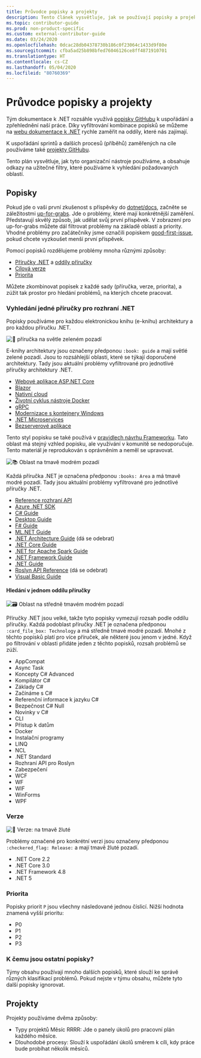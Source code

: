 ```yaml
---
title: Průvodce popisky a projekty
description: Tento článek vysvětluje, jak se používají popisky a projekty v úložišti dotnet/docs.
ms.topic: contributor-guide
ms.prod: non-product-specific
ms.custom: external-contributor-guide
ms.date: 03/24/2020
ms.openlocfilehash: 0dcac28db04378730b186c0f23064c1433d9f80e
ms.sourcegitcommit: cfba5ad25b898bfed76046126ce8ff4871910701
ms.translationtype: HT
ms.contentlocale: cs-CZ
ms.lasthandoff: 05/04/2020
ms.locfileid: "80760369"
---
```

# <a name="labels-and-projects-roadmap"></a>Průvodce popisky a projekty

Tým dokumentace k .NET rozsáhle využívá [popisky GitHubu](https://github.com/dotnet/docs/labels) k uspořádání a zpřehlednění naší práce. Díky vyfiltrování kombinace popisků se můžeme na [webu dokumentace k .NET](https://docs.microsoft.com/dotnet) rychle zaměřit na oddíly, které nás zajímají.

K uspořádání sprintů a dalších procesů (příběhů) zaměřených na cíle používáme také [projekty GitHubu](https://github.com/dotnet/docs/projects).

Tento plán vysvětluje, jak tyto organizační nástroje používáme, a obsahuje odkazy na užitečné filtry, které používáme k vyhledání požadovaných oblastí.

## <a name="labels"></a>Popisky

Pokud jde o vaši první zkušenost s příspěvky do [dotnet/docs](https://github.com/dotnet/docs), začněte se záležitostmi [up-for-grabs](https://github.com/dotnet/docs/labels/up-for-grabs). Jde o problémy, které mají konkrétnější zaměření. Představují skvělý způsob, jak udělat svůj první příspěvek. V zobrazení pro up-for-grabs můžete dál filtrovat problémy na základě oblastí a priority. Vhodné problémy pro začátečníky jsme označili popiskem [good-first-issue](https://github.com/dotnet/docs/labels/good-first-issue), pokud chcete vyzkoušet menší první příspěvek.

Pomocí popisků rozdělujeme problémy mnoha různými způsoby:

- [Příručky .NET](#find-a-single-net-guide) a [oddíly příručky](#search-one-section-of-a-guide)
- [Cílová verze](#releases)
- [Priorita](#priority)

Můžete zkombinovat popisek z každé sady (příručka, verze, priorita), a zúžit tak prostor pro hledání problémů, na kterých chcete pracovat.

### <a name="find-a-single-net-guide"></a>Vyhledání jedné příručky pro rozhraní .NET

Popisky používáme pro každou elektronickou knihu (e-knihu) architektury a pro každou příručku .NET.

![:book: příručka na světle zeleném pozadí](./media/labels-projects/guide.png "Předpona pro popisky příručky architektury")

E-knihy architektury jsou označeny předponou `:book: guide` a mají světlé zelené pozadí. Jsou to rozsáhlejší oblasti, které se týkají doporučené architektury. Tady jsou aktuální problémy vyfiltrované pro jednotlivé příručky architektury .NET.

- [Webové aplikace ASP.NET Core](https://github.com/dotnet/docs/labels/%3Abook%3A%20guide%20-%20ASP.NET%20Core%20web%20apps)
- [Blazor](https://github.com/dotnet/docs/labels/%3Abook%3A%20guide%20-%20Blazor)
- [Nativní cloud](https://github.com/dotnet/docs/labels/%3Abook%3A%20guide%20-%20Cloud%20Native)
- [Životní cyklus nástroje Docker](https://github.com/dotnet/docs/labels/%3Abook%3A%20guide%20-%20Docker%20lifecycle)
- [gRPC](https://github.com/dotnet/docs/labels/%3Abook%3A%20guide%20-%20gRPC)
- [Modernizace s kontejnery Windows](https://github.com/dotnet/docs/labels/%3Abook%3A%20guide%20-%20Modernizing%20w%2F%20Windows%20containers)
- [.NET Microservices](https://github.com/dotnet/docs/labels/%3Abook%3A%20guide%20-%20.NET%20Microservices)
- [Bezserverové aplikace](https://github.com/dotnet/docs/labels/%3Abook%3A%20guide%20-%20Serverless%20apps)

Tento styl popisku se také používá v [pravidlech návrhu Frameworku](https://github.com/dotnet/docs/labels/%3Abook%3A%20guide%20-%20Framework%20Design%20Guidelines). Tato oblast má stejný vzhled popisku, ale využívání v komunitě se nedoporučuje. Tento materiál je reprodukován s oprávněním a neměl se upravovat.

![:books: Oblast na tmavě modrém pozadí](./media/labels-projects/area.png "Předpona pro popisky oblastí příručky .NET")

Každá příručka .NET je označena předponou `:books: Area` a má tmavě modré pozadí. Tady jsou aktuální problémy vyfiltrované pro jednotlivé příručky .NET.

- [Reference rozhraní API](https://github.com/dotnet/docs/labels/%3Abooks%3A%20Area%20-%20API%20Reference)
- [Azure .NET SDK](https://github.com/dotnet/docs/labels/%3Abooks%3A%20Area%20-%20Azure%20.NET%20SDk)
- [C# Guide](https://github.com/dotnet/docs/labels/%3Abooks%3A%20Area%20-%20C%23%20Guide)
- [Desktop Guide](https://github.com/dotnet/docs/labels/%3Abooks%3A%20Area%20-%20Desktop%20Guide)
- [F# Guide](https://github.com/dotnet/docs/labels/%3Abooks%3A%20Area%20-%20F%23%20Guide)
- [ML.NET Guide](https://github.com/dotnet/docs/labels/%3Abooks%3A%20Area%20-%20ML.NET%20Guide)
- [.NET Architecture Guide](https://github.com/dotnet/docs/labels/%3Abooks%3A%20Area%20-%20.NET%20Architecture%20Guide) (dá se odebrat)
- [.NET Core Guide](https://github.com/dotnet/docs/labels/%3Abooks%3A%20Area%20-%20.NET%20Core%20Guide)
- [.NET for Apache Spark Guide](https://github.com/dotnet/docs/labels/%3Abooks%3A%20Area%20-%20.NET%20for%20Apache%20Spark%20Guide)
- [.NET Framework Guide](https://github.com/dotnet/docs/labels/%3Abooks%3A%20Area%20-%20.NET%20Framework%20Guide)
- [.NET Guide](https://github.com/dotnet/docs/labels/%3Abooks%3A%20Area%20-%20.NET%20Guide)
- [Roslyn API Reference](https://github.com/dotnet/docs/labels/%3Abooks%3A%20Area%20-%20Roslyn%20API%20Reference) (dá se odebrat)
- [Visual Basic Guide](https://github.com/dotnet/docs/labels/%3Abooks%3A%20Area%20-%20Visual%20Basic%20Guide)

#### <a name="search-one-section-of-a-guide"></a>Hledání v jednom oddílu příručky

![:card_file_box: Oblast na středně tmavém modrém pozadí](./media/labels-projects/technology.png "Předpona pro popisky podoblastí příručky .NET")

Příručky .NET jsou velké, takže tyto popisky vymezují rozsah podle oddílu příručky. Každá podoblast příručky .NET je označena předponou `:card_file_box: Technology` a má středně tmavé modré pozadí. Mnohé z těchto popisků platí pro více příruček, ale některé jsou jenom v jedné. Když po filtrování v oblasti přidáte jeden z těchto popisků, rozsah problémů se zúží.

- AppCompat
- Async Task
- Koncepty C# Advanced
- Kompilátor C#
- Základy C#
- Začínáme s C#
- Referenční informace k jazyku C#
- Bezpečnost C# Null
- Novinky v C#
- CLI
- Přístup k datům
- Docker
- Instalační programy
- LINQ
- NCL
- .NET Standard
- Rozhraní API pro Roslyn
- Zabezpečení
- WCF
- WF
- WIF
- WinForms
- WPF

### <a name="releases"></a>Verze

![:checkered_flag: Verze: na tmavě žluté](./media/labels-projects/release.png "Předpona pro popisky verzí")

Problémy označené pro konkrétní verzi jsou označeny předponou `:checkered_flag: Release:` a mají tmavě žluté pozadí.

- .NET Core 2.2
- .NET Core 3.0
- .NET Framework 4.8
- .NET 5

### <a name="priority"></a>Priorita

Popisky priorit `P` jsou všechny následované jednou číslicí. Nižší hodnota znamená vyšší prioritu:

- P0
- P1
- P2
- P3

### <a name="what-about-the-other-labels"></a>K čemu jsou ostatní popisky?

Týmy obsahu používají mnoho dalších popisků, které slouží ke správě různých klasifikací problémů. Pokud nejste v týmu obsahu, můžete tyto další popisky ignorovat.

## <a name="projects"></a>Projekty

Projekty používáme dvěma způsoby:

- Typy projektů Měsíc RRRR: Jde o panely úkolů pro pracovní plán každého měsíce.
- Dlouhodobé procesy: Slouží k uspořádání úkolů směrem k cíli, kdy práce bude probíhat několik měsíců.
